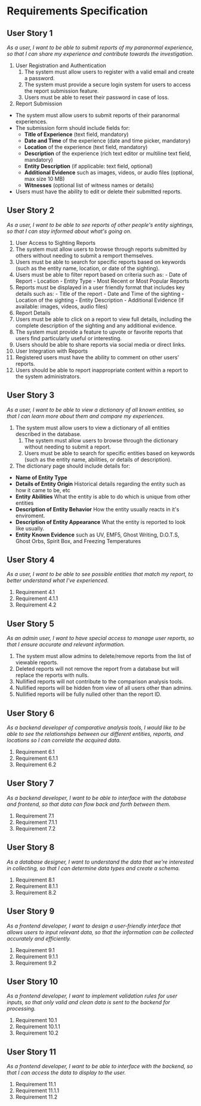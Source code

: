 # Requirements Specification

## User Story 1

_As a user, I want to be able to submit reports of my paranormal experience, so that I can share my experience and contribute towards the investigation._

1. User Registration and Authentication
   1. The system must allow users to register with a valid email and create a password.
   2. The system must provide a secure login system for users to access the report submission feature.
   3. Users must be able to reset their password in case of loss.
2. Report Submission
- The system must allow users to submit reports of their paranormal experiences.
- The submission form should include fields for:
  - **Title of Experience** (text field, mandatory)
  - **Date and Time** of the experience (date and time picker, mandatory)
  - **Location** of the experience (text field, mandatory)
  - **Description** of the experience (rich text editor or multiline text field, mandatory)
  - **Entity Description** (if applicable: text field, optional)
  - **Additional Evidence** such as images, videos, or audio files (optional, max size 10 MB)
  - **Witnesses** (optional list of witness names or details)
- Users must have the ability to edit or delete their submitted reports.

## User Story 2

_As a user, I want to be able to see reports of other people's entity sightings, so that I can stay informed about what's going on._

1. User Access to Sighting Reports
  1. The system must allow users to browse through reports submitted by others without needing to submit a remport themselves.
  2. Users must be able to search for specific reports based on keywords (such as the entity name, location, or date of the sighting).
  3. Users must be able to filter report based on criteria such as:
    - Date of Report
    - Location
    - Entity Type
    - Most Recent or Most Popular Reports
  4. Reports must be displayed in a user friendly format that includes key details such as:
    - Title of the report
    - Date and Time of the sighting
    - Location of the sighting
    - Entity Description
    - Additional Evidence (If available: images, videos, audio files)
2. Report Details
  1. Users must be able to click on a report to view full details, including the complete description of the sighting and any additional evidence.
  2. The system must provide a feature to upvote or favorite reports that users find particularly useful or interesting.
  3. Users should be able to share reports via social media or direct links.
3. User Integration with Reports
  1. Registered users must have the ability to comment on other users' reports.
  2. Users should be able to report inappropriate content within a report to the system administrators.


## User Story 3

_As a user, I want to be able to view a dictionary of all known entities, so that I can learn more about them and compare my experiences._

1. The system must allow users to view a dictionary of all entities described in the database.
   1. The system must allow users to browse through the dictionary without needing to submit a report.
   2. Users must be able to search for specific entities based on keywords (such as the entity name, abilities, or details of description).
2. The dictionary page should include details for:
  - **Name of Entity Type** 
  - **Details of Entity Origin** Historical details regarding the entity such as how it came to be, etc
  - **Entity Abilities** What the entity is able to do which is unique from other entities
  - **Description of Entity Behavior** How the entity usually reacts in it's enviroment.
  - **Description of Entity Appearance** What the entity is reported to look like usually.
  - **Entity Known Evidence** such as UV, EMF5, Ghost Writing, D.O.T.S, Ghost Orbs, Spirit Box, and Freezing Temperatures
    
## User Story 4
_As a user, I want to be able to see possible entities that match my report, to better understand what I've experienced._
1. Requirement 4.1
  1. Requirement 4.1.1
2. Requirement 4.2

## User Story 5
_As an admin user, I want to have special access to manage user reports, so that I ensure accurate and relevant information._

1. The system must allow admins to delete/remove reports from the list of viewable reports.
2. Deleted reports will not remove the report from a database but will replace the reports with nulls.
3. Nullified reports will not contribute to the comparison analysis tools.
4. Nullified reports will be hidden from view of all users other than admins.
5. Nullified reports will be fully nulled other than the report ID.


## User Story 6
_As a backend developer of comparative analysis tools, I would like to be able to see the relationships between our different entities, reports, and locations so I can correlate the acquired data._
1. Requirement 6.1
  1. Requirement 6.1.1
2. Requirement 6.2

## User Story 7
_As a backend developer, I want to be able to interface with the database and frontend, so that data can flow back and forth between them._
1. Requirement 7.1
  1. Requirement 7.1.1
2. Requirement 7.2

## User Story 8
_As a database designer, I want to understand the data that we're interested in collecting, so that I can determine data types and create a schema._
1. Requirement 8.1
  1. Requirement 8.1.1
2. Requirement 8.2

## User Story 9
_As a frontend developer, I want to design a user-friendly interface that allows users to input relevant data, so that the information can be collected accurately and efficiently._
1. Requirement 9.1
  1. Requirement 9.1.1
2. Requirement 9.2

## User Story 10
_As a frontend developer, I want to implement validation rules for user inputs, so that only valid and clean data is sent to the backend for processing._
1. Requirement 10.1
  1. Requirement 10.1.1
2. Requirement 10.2

## User Story 11
_As a frontend developer, I want to be able to interface with the backend, so that I can access the data to display to the user._
1. Requirement 11.1
  1. Requirement 11.1.1
2. Requirement 11.2
